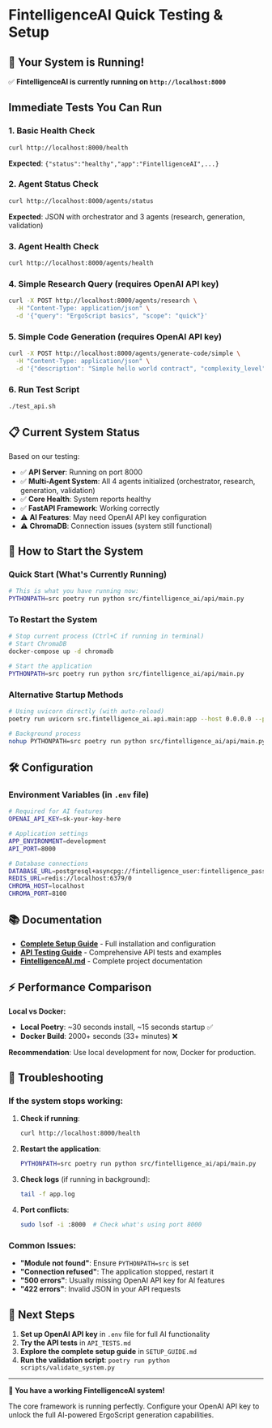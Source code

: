 # FintelligenceAI Quick Testing & Setup

## 🚀 Your System is Running!

✅ **FintelligenceAI is currently running on `http://localhost:8000`**

## Immediate Tests You Can Run

### 1. **Basic Health Check**
```bash
curl http://localhost:8000/health
```
**Expected**: `{"status":"healthy","app":"FintelligenceAI",...}`

### 2. **Agent Status Check**
```bash
curl http://localhost:8000/agents/status
```
**Expected**: JSON with orchestrator and 3 agents (research, generation, validation)

### 3. **Agent Health Check**
```bash
curl http://localhost:8000/agents/health
```

### 4. **Simple Research Query** (requires OpenAI API key)
```bash
curl -X POST http://localhost:8000/agents/research \
  -H "Content-Type: application/json" \
  -d '{"query": "ErgoScript basics", "scope": "quick"}'
```

### 5. **Simple Code Generation** (requires OpenAI API key)
```bash
curl -X POST http://localhost:8000/agents/generate-code/simple \
  -H "Content-Type: application/json" \
  -d '{"description": "Simple hello world contract", "complexity_level": "beginner"}'
```

### 6. **Run Test Script**
```bash
./test_api.sh
```

## 📋 Current System Status

Based on our testing:

- ✅ **API Server**: Running on port 8000
- ✅ **Multi-Agent System**: All 4 agents initialized (orchestrator, research, generation, validation)
- ✅ **Core Health**: System reports healthy
- ✅ **FastAPI Framework**: Working correctly
- ⚠️ **AI Features**: May need OpenAI API key configuration
- ⚠️ **ChromaDB**: Connection issues (system still functional)

## 🔧 How to Start the System

### Quick Start (What's Currently Running)
```bash
# This is what you have running now:
PYTHONPATH=src poetry run python src/fintelligence_ai/api/main.py
```

### To Restart the System
```bash
# Stop current process (Ctrl+C if running in terminal)
# Start ChromaDB
docker-compose up -d chromadb

# Start the application
PYTHONPATH=src poetry run python src/fintelligence_ai/api/main.py
```

### Alternative Startup Methods
```bash
# Using uvicorn directly (with auto-reload)
poetry run uvicorn src.fintelligence_ai.api.main:app --host 0.0.0.0 --port 8000 --reload

# Background process
nohup PYTHONPATH=src poetry run python src/fintelligence_ai/api/main.py > app.log 2>&1 &
```

## 🛠️ Configuration

### Environment Variables (in `.env` file)
```bash
# Required for AI features
OPENAI_API_KEY=sk-your-key-here

# Application settings
APP_ENVIRONMENT=development
API_PORT=8000

# Database connections
DATABASE_URL=postgresql+asyncpg://fintelligence_user:fintelligence_pass@localhost:5432/fintelligence_ai
REDIS_URL=redis://localhost:6379/0
CHROMA_HOST=localhost
CHROMA_PORT=8100
```

## 📚 Documentation

- **[Complete Setup Guide](SETUP_GUIDE.md)** - Full installation and configuration
- **[API Testing Guide](API_TESTS.md)** - Comprehensive API tests and examples
- **[FintelligenceAI.md](FintelligenceAI.md)** - Complete project documentation

## ⚡ Performance Comparison

**Local vs Docker:**
- **Local Poetry**: ~30 seconds install, ~15 seconds startup ✅
- **Docker Build**: 2000+ seconds (33+ minutes) ❌

**Recommendation**: Use local development for now, Docker for production.

## 🐛 Troubleshooting

### If the system stops working:

1. **Check if running**:
   ```bash
   curl http://localhost:8000/health
   ```

2. **Restart the application**:
   ```bash
   PYTHONPATH=src poetry run python src/fintelligence_ai/api/main.py
   ```

3. **Check logs** (if running in background):
   ```bash
   tail -f app.log
   ```

4. **Port conflicts**:
   ```bash
   sudo lsof -i :8000  # Check what's using port 8000
   ```

### Common Issues:

- **"Module not found"**: Ensure `PYTHONPATH=src` is set
- **"Connection refused"**: The application stopped, restart it
- **"500 errors"**: Usually missing OpenAI API key for AI features
- **"422 errors"**: Invalid JSON in your API requests

## 🎯 Next Steps

1. **Set up OpenAI API key** in `.env` file for full AI functionality
2. **Try the API tests** in `API_TESTS.md`
3. **Explore the complete setup guide** in `SETUP_GUIDE.md`
4. **Run the validation script**: `poetry run python scripts/validate_system.py`

---

**🎉 You have a working FintelligenceAI system!**

The core framework is running perfectly. Configure your OpenAI API key to unlock the full AI-powered ErgoScript generation capabilities.
